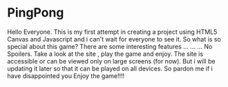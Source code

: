 # PingPong
Hello Everyone.
This is my first attempt in creating a project using HTML5 Canvas and Javascript and i can't wait for everyone to see it. So what is so special about this game?
There are some interesting features
...
...
...
No Spoilers. Take a look at the site , play the game and enjoy.
The site is accessible or can be viewed only on large screens (for now). But i will be updating it later so that it can be played on all devices. So pardon me if i have disappointed you
Enjoy the game!!!!
